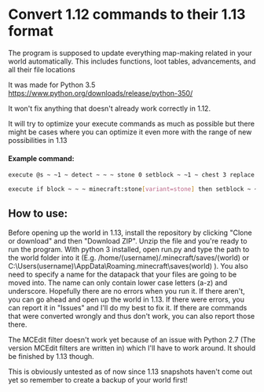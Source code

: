 # Convert 1.12 commands to their 1.13 format

The program is supposed to update everything map-making related in your world automatically. This includes functions, loot tables, advancements, and all their file locations

It was made for Python 3.5 https://www.python.org/downloads/release/python-350/

It won't fix anything that doesn't already work correctly in 1.12.

It will try to optimize your execute commands as much as possible but there might be cases where you can optimize it even more with the range of new possibilities in 1.13

#### Example command:

```sh
execute @s ~ ~1 ~ detect ~ ~ ~ stone 0 setblock ~ ~1 ~ chest 3 replace {LootTable:"loot:chest"}
```

```sh
execute if block ~ ~ ~ minecraft:stone[variant=stone] then setblock ~ ~1 ~ minecraft:chest[facing=south]{LootTable:"demo:loot_tables/loot/chest"} replace
```

## How to use:

Before opening up the world in 1.13, install the repository by clicking "Clone or download" and then "Download ZIP". Unzip the file and you're ready to run the program. With python 3 installed, open run.py and type the path to the world folder into it (E.g. /home/(username)/.minecraft/saves/(world) or C:\Users\(username)\AppData\Roaming\.minecraft\saves\(world) ). You also need to specify a name for the datapack that your files are going to be moved into. The name can only contain lower case letters (a-z) and underscore. Hopefully there are no errors when you run it. If there aren't, you can go ahead and open up the world in 1.13. If there were errors, you can report it in "Issues" and I'll do my best to fix it. If there are commands that were converted wrongly and thus don't work, you can also report those there.

The MCEdit filter doesn't work yet because of an issue with Python 2.7 (The version MCEdit filters are written in) which I'll have to work around. It should be finished by 1.13 though.


This is obviously untested as of now since 1.13 snapshots haven't come out yet so remember to create a backup of your world first!

